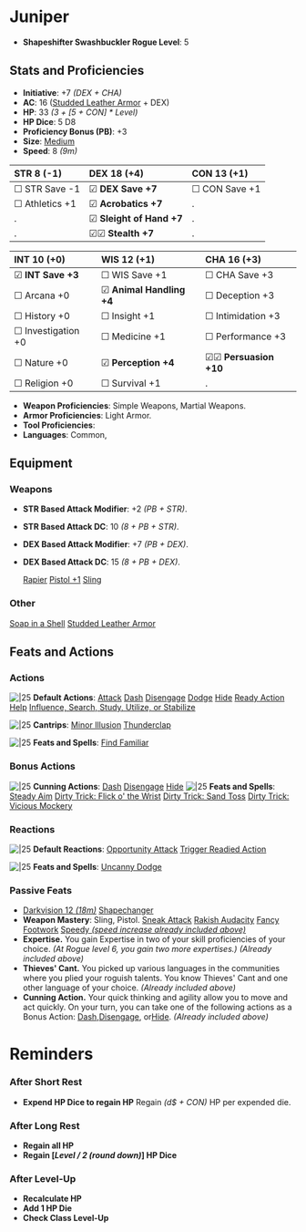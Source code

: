 
# Juniper
- **Shapeshifter Swashbuckler Rogue Level**: 5
## Stats and Proficiencies
- **Initiative**: +7 *(DEX + CHA)*
- **AC**: 16 ([Studded Leather Armor](vault/dm/items.md#studded-leather-armor) + DEX)
- **HP**: 33 *(3 + [5 + CON] * Level)*
- **HP Dice**: 5 D8
- **Proficiency Bonus (PB)**: +3
- **Size**: [Medium](game_rules.md#advanced-rules#creature-sizes)
- **Speed**: 8 *(9m)*

| STR 8 (-1)     | DEX 18 (+4)               | CON 13 (+1)   |
| :------------- | :------------------------ | :------------ |
| ☐ STR Save -1  | ☑ **DEX Save +7**         | ☐ CON Save +1 |
| ☐ Athletics +1 | ☑ **Acrobatics +7**       | .             |
| .              | ☑ **Sleight of Hand +7**  | .             |
| .              | ☑☑ **Stealth +7**         | .             |


| INT 10 (+0)         | WIS 12 (+1)               | CHA 16 (+3)        |
| :------------------ | :------------------------ | :---------------- |
| ☑ **INT Save +3**   | ☐ WIS Save +1            | ☐ CHA Save +3     |
| ☐ Arcana +0         | ☑ **Animal Handling +4** | ☐ Deception +3    |
| ☐ History +0        | ☐ Insight +1             | ☐ Intimidation +3 |
| ☐ Investigation +0  | ☐ Medicine +1            | ☐ Performance +3  |
| ☐ Nature +0         | ☑ **Perception +4**      | ☑☑ **Persuasion +10**   |
| ☐ Religion +0       | ☐ Survival +1            | .                 |

- **Weapon Proficiencies**: Simple Weapons, Martial Weapons.
- **Armor Proficiencies**: Light Armor.
- **Tool Proficiencies**: 
- **Languages**: Common, 



## Equipment
### Weapons
- **STR Based Attack Modifier**: +2 *(PB + STR)*.
- **STR Based Attack DC**: 10 *(8 + PB + STR)*.
- **DEX Based Attack Modifier**: +7 *(PB + DEX)*.
- **DEX Based Attack DC**: 15 *(8 + PB + DEX)*.

  [Rapier](vault/dm/items.md#rapier)
  [Pistol +1](vault/dm/items.md#pistol)
  [Sling](vault/dm/items.md#sling)

### Other
  [Soap in a Shell](vault/dm/items.md#soap-in-a-shell)
  [Studded Leather Armor](vault/dm/items.md#studded-leather-armor)


## Feats and Actions
### Actions
![\|25](https://bg3.wiki/w/images/f/f2/Action_Icon.png) **Default Actions**: 
  [Attack](game_rules.md#turn-based-play#attack)
  [Dash](game_rules.md#turn-based-play#dash)
  [Disengage](game_rules.md#turn-based-play#disengage)
  [Dodge](game_rules.md#turn-based-play#dodge)
  [Hide](game_rules.md#turn-based-play#hide)
  [Ready Action](game_rules.md#turn-based-play#ready-action)
  [Help](game_rules.md#turn-based-play#help)
  [Influence, Search, Study, Utilize, or Stabilize](game_rules.md#turn-based-play#influence-search-study-utilize-or-stabilize)


![\|25](https://bg3.wiki/w/images/f/f2/Action_Icon.png) **Cantrips**: 
  [Minor Illusion](./../spells.md#spells-m#minor-illusion)
  [Thunderclap](./../spells.md#spells-t#thunderclap)

![\|25](https://bg3.wiki/w/images/f/f2/Action_Icon.png) **Feats and Spells**: 
  [Find Familiar](vault/spells.md#find-familiar)
### Bonus Actions
![\|25](https://bg3.wiki/w/images/c/c9/Bonus_Action_Icon.png) **Cunning Actions**:
  [Dash](game_rules.md#turn-based-play#dash)
  [Disengage](game_rules.md#turn-based-play#disengage)
  [Hide](game_rules.md#turn-based-play#hide)
![\|25](https://bg3.wiki/w/images/c/c9/Bonus_Action_Icon.png) **Feats and Spells**:
  [Steady Aim](vault/feats.md#steady-aim)
  [Dirty Trick: Flick o' the Wrist](vault/feats.md#dirty-trick-flick-o-the-wrist)
  [Dirty Trick: Sand Toss](vault/feats.md#dirty-trick-sand-toss)
  [Dirty Trick: Vicious Mockery](vault/feats.md#dirty-trick-vicious-mockery)

### Reactions
![\|25](https://bg3.wiki/w/images/c/c1/Reaction_Icon.png) **Default Reactions**: 
  [Opportunity Attack](game_rules.md#turn-based-play#opportunity-attack)
  [Trigger Readied Action](game_rules.md#turn-based-play#trigger-readied-action)

![\|25](https://bg3.wiki/w/images/c/c1/Reaction_Icon.png) **Feats and Spells**: 
  [Uncanny Dodge](vault/feats.md#uncanny-dodge)

### Passive Feats
- [Darkvision 12 *(18m)*](./../game_rules.md#advanced-rules#darkvision)
  [Shapechanger](vault/feats.md#shapechanger-custom)
- **Weapon Mastery**: Sling, Pistol.
  [Sneak Attack](./../feats.md#sneak-attack)
  [Rakish Audacity](vault/feats.md#rakish-audacity)
  [Fancy Footwork](vault/feats.md#fancy-footwork)
  [Speedy *(speed increase already included above)*](vault/feats.md#speedy)
- **Expertise.** You gain Expertise in two of your skill proficiencies of your choice. *(At Rogue level 6, you gain two more expertises.)* *(Already included above)*
- **Thieves' Cant.** You picked up various languages in the communities where you plied your roguish talents. You know Thieves' Cant and one other language of your choice. *(Already included above)*
- **Cunning Action.** Your quick thinking and agility allow you to move and act quickly. On your turn, you can take one of the following actions as a Bonus Action: [Dash](game_rules.md#turn-based-play#dash),[Disengage](game_rules.md#turn-based-play#disengage), or[Hide](game_rules.md#turn-based-play#hide). *(Already included above)*

# Reminders
### After Short Rest
- **Expend HP Dice to regain HP**
  Regain *(d$ + CON)* HP per expended die.

### After Long Rest
- **Regain all HP**
- **Regain [*Level / 2 (round down)*] HP Dice**

### After Level-Up
- **Recalculate HP**
- **Add 1 HP Die**
- **Check Class Level-Up**
